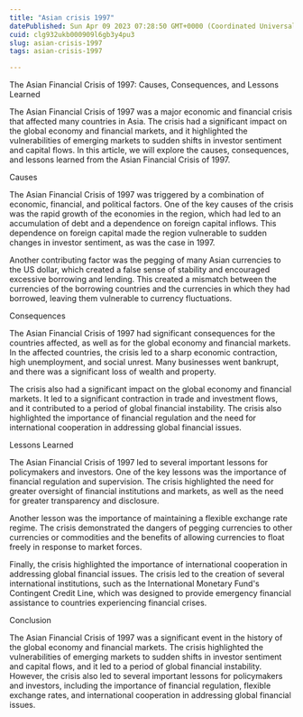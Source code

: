 ```yaml
---
title: "Asian crisis 1997"
datePublished: Sun Apr 09 2023 07:28:50 GMT+0000 (Coordinated Universal Time)
cuid: clg932ukb000909l6gb3y4pu3
slug: asian-crisis-1997
tags: asian-crisis-1997

---
```


The Asian Financial Crisis of 1997: Causes, Consequences, and Lessons Learned

The Asian Financial Crisis of 1997 was a major economic and financial crisis that affected many countries in Asia. The crisis had a significant impact on the global economy and financial markets, and it highlighted the vulnerabilities of emerging markets to sudden shifts in investor sentiment and capital flows. In this article, we will explore the causes, consequences, and lessons learned from the Asian Financial Crisis of 1997.

Causes

The Asian Financial Crisis of 1997 was triggered by a combination of economic, financial, and political factors. One of the key causes of the crisis was the rapid growth of the economies in the region, which had led to an accumulation of debt and a dependence on foreign capital inflows. This dependence on foreign capital made the region vulnerable to sudden changes in investor sentiment, as was the case in 1997.

Another contributing factor was the pegging of many Asian currencies to the US dollar, which created a false sense of stability and encouraged excessive borrowing and lending. This created a mismatch between the currencies of the borrowing countries and the currencies in which they had borrowed, leaving them vulnerable to currency fluctuations.

Consequences

The Asian Financial Crisis of 1997 had significant consequences for the countries affected, as well as for the global economy and financial markets. In the affected countries, the crisis led to a sharp economic contraction, high unemployment, and social unrest. Many businesses went bankrupt, and there was a significant loss of wealth and property.

The crisis also had a significant impact on the global economy and financial markets. It led to a significant contraction in trade and investment flows, and it contributed to a period of global financial instability. The crisis also highlighted the importance of financial regulation and the need for international cooperation in addressing global financial issues.

Lessons Learned

The Asian Financial Crisis of 1997 led to several important lessons for policymakers and investors. One of the key lessons was the importance of financial regulation and supervision. The crisis highlighted the need for greater oversight of financial institutions and markets, as well as the need for greater transparency and disclosure.

Another lesson was the importance of maintaining a flexible exchange rate regime. The crisis demonstrated the dangers of pegging currencies to other currencies or commodities and the benefits of allowing currencies to float freely in response to market forces.

Finally, the crisis highlighted the importance of international cooperation in addressing global financial issues. The crisis led to the creation of several international institutions, such as the International Monetary Fund's Contingent Credit Line, which was designed to provide emergency financial assistance to countries experiencing financial crises.

Conclusion

The Asian Financial Crisis of 1997 was a significant event in the history of the global economy and financial markets. The crisis highlighted the vulnerabilities of emerging markets to sudden shifts in investor sentiment and capital flows, and it led to a period of global financial instability. However, the crisis also led to several important lessons for policymakers and investors, including the importance of financial regulation, flexible exchange rates, and international cooperation in addressing global financial issues.